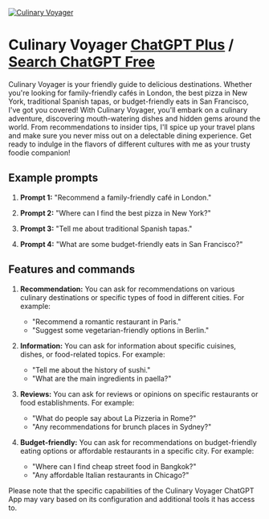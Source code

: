 
[![Culinary Voyager](https://files.oaiusercontent.com/file-Hs0uhLy9asLIT8B9DPl8TJvk?se=2123-10-18T04%3A27%3A48Z&sp=r&sv=2021-08-06&sr=b&rscc=max-age%3D31536000%2C%20immutable&rscd=attachment%3B%20filename%3D072a66ae-6a4c-4975-8567-47b405f92407.png&sig=YzeZqwYieYA6%2B/pkvAOnHcaBlk7W9pCB1hV2t5r/bNs%3D)](https://chat.openai.com/g/g-jtEWiwvBR-culinary-voyager)

# Culinary Voyager [ChatGPT Plus](https://chat.openai.com/g/g-jtEWiwvBR-culinary-voyager) / [Search ChatGPT Free](https://gptcall.net/index.html#/?search=Culinary%20Voyager)

Culinary Voyager is your friendly guide to delicious destinations. Whether you're looking for family-friendly cafés in London, the best pizza in New York, traditional Spanish tapas, or budget-friendly eats in San Francisco, I've got you covered! With Culinary Voyager, you'll embark on a culinary adventure, discovering mouth-watering dishes and hidden gems around the world. From recommendations to insider tips, I'll spice up your travel plans and make sure you never miss out on a delectable dining experience. Get ready to indulge in the flavors of different cultures with me as your trusty foodie companion!

## Example prompts

1. **Prompt 1:** "Recommend a family-friendly café in London."

2. **Prompt 2:** "Where can I find the best pizza in New York?"

3. **Prompt 3:** "Tell me about traditional Spanish tapas."

4. **Prompt 4:** "What are some budget-friendly eats in San Francisco?"

## Features and commands

1. **Recommendation:** You can ask for recommendations on various culinary destinations or specific types of food in different cities. For example:
   - "Recommend a romantic restaurant in Paris."
   - "Suggest some vegetarian-friendly options in Berlin."
   
2. **Information:** You can ask for information about specific cuisines, dishes, or food-related topics. For example:
   - "Tell me about the history of sushi."
   - "What are the main ingredients in paella?"
   
3. **Reviews:** You can ask for reviews or opinions on specific restaurants or food establishments. For example:
   - "What do people say about La Pizzeria in Rome?"
   - "Any recommendations for brunch places in Sydney?"
   
4. **Budget-friendly:** You can ask for recommendations on budget-friendly eating options or affordable restaurants in a specific city. For example:
   - "Where can I find cheap street food in Bangkok?"
   - "Any affordable Italian restaurants in Chicago?"
   
Please note that the specific capabilities of the Culinary Voyager ChatGPT App may vary based on its configuration and additional tools it has access to.


